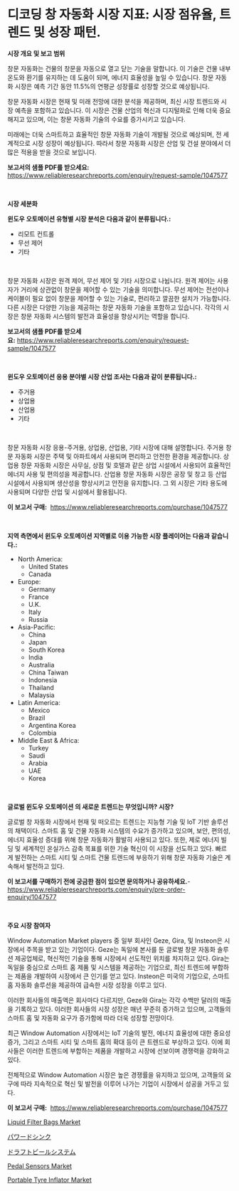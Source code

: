 <p><h1>디코딩 창 자동화 시장 지표: 시장 점유율, 트렌드 및 성장 패턴.</h1></p><p><strong>시장 개요 및 보고 범위</strong></p>
<p><p>창문 자동화는 건물의 창문을 자동으로 열고 닫는 기술을 말합니다. 이 기술은 건물 내부 온도와 환기를 유지하는 데 도움이 되며, 에너지 효율성을 높일 수 있습니다. 창문 자동화 시장은 예측 기간 동안 11.5%의 연평균 성장률로 성장할 것으로 예상됩니다.</p><p>창문 자동화 시장은 현재 및 미래 전망에 대한 분석을 제공하며, 최신 시장 트렌드와 시장 예측을 포함하고 있습니다. 이 시장은 건물 산업의 혁신과 디지털화로 인해 더욱 중요해지고 있으며, 이는 창문 자동화 기술의 수요를 증가시키고 있습니다.</p><p>미래에는 더욱 스마트하고 효율적인 창문 자동화 기술이 개발될 것으로 예상되며, 전 세계적으로 시장 성장이 예상됩니다. 따라서 창문 자동화 시장은 산업 및 건설 분야에서 더 많은 적용을 받을 것으로 보입니다.</p></p>
<p><strong>보고서의 샘플 PDF를 받으세요:</strong> <a href="https://www.reliableresearchreports.com/enquiry/request-sample/1047577">https://www.reliableresearchreports.com/enquiry/request-sample/1047577</a></p>
<p>&nbsp;</p>
<p><strong>시장 세분화</strong></p>
<p><strong>윈도우 오토메이션 유형별 시장 분석은 다음과 같이 분류됩니다.:</strong></p>
<p><ul><li>리모트 컨트롤</li><li>무선 제어</li><li>기타</li></ul></p>
<p>&nbsp;</p>
<p><p>창문 자동화 시장은 원격 제어, 무선 제어 및 기타 시장으로 나뉩니다. 원격 제어는 사용자가 거리에 상관없이 창문을 제어할 수 있는 기술을 의미합니다. 무선 제어는 전선이나 케이블이 필요 없이 창문을 제어할 수 있는 기술로, 편리하고 깔끔한 설치가 가능합니다. 다른 시장은 다양한 기능을 제공하는 창문 자동화 기술을 포함하고 있습니다. 각각의 시장은 창문 자동화 시스템의 발전과 효율성을 향상시키는 역할을 합니다.</p></p>
<p><strong>보고서의 샘플 PDF를 받으세요:</strong>&nbsp;<a href="https://www.reliableresearchreports.com/enquiry/request-sample/1047577">https://www.reliableresearchreports.com/enquiry/request-sample/1047577</a></p>
<p>&nbsp;</p>
<p><strong> 윈도우 오토메이션 응용 분야별 시장 산업 조사는 다음과 같이 분류됩니다.:</strong></p>
<p><ul><li>주거용</li><li>상업용</li><li>산업용</li><li>기타</li></ul></p>
<p>&nbsp;</p>
<p><p>창문 자동화 시장 응용-주거용, 상업용, 산업용, 기타 시장에 대해 설명합니다. 주거용 창문 자동화 시장은 주택 및 아파트에서 사용되며 편리하고 안전한 환경을 제공합니다. 상업용 창문 자동화 시장은 사무실, 상점 및 호텔과 같은 상업 시설에서 사용되어 효율적인 에너지 사용 및 편의성을 제공합니다. 산업용 창문 자동화 시장은 공장 및 창고 등 산업 시설에서 사용되며 생산성을 향상시키고 안전을 유지합니다. 그 외 시장은 기타 용도에 사용되며 다양한 산업 및 시설에서 활용됩니다.</p></p>
<p><strong>이 보고서 구매:</strong>&nbsp; <a href="https://www.reliableresearchreports.com/purchase/1047577">https://www.reliableresearchreports.com/purchase/1047577</a></p>
<p>&nbsp;</p>
<p><strong>지역 측면에서 윈도우 오토메이션 지역별로 이용 가능한 시장 플레이어는 다음과 같습니다.:</strong></p>
<p><ul>
    <li>
        North America:
        <ul>
            <li>United States</li>
            <li>Canada</li>
        </ul>
    </li>
    <li>
        Europe:
        <ul>
            <li>Germany</li>
            <li>France</li>
            <li>U.K.</li>
            <li>Italy</li>
            <li>Russia</li>
        </ul>
    </li>
    <li>
        Asia-Pacific:
        <ul>
            <li>China</li>
            <li>Japan</li>
            <li>South Korea</li>
            <li>India</li>
            <li>Australia</li>
            <li>China Taiwan</li>
            <li>Indonesia</li>
            <li>Thailand</li>
            <li>Malaysia</li>
        </ul>
    </li>
    <li>
        Latin America:
        <ul>
            <li>Mexico</li>
            <li>Brazil</li>
            <li>Argentina Korea</li>
            <li>Colombia</li>
        </ul>
    </li>
    <li>
        Middle East & Africa:
        <ul>
            <li>Turkey</li>
            <li>Saudi</li>
            <li>Arabia</li>
            <li>UAE</li>
            <li>Korea</li>
        </ul>
    </li>
    </ul></p>
<p>&nbsp;</p>
<p><strong>글로벌 윈도우 오토메이션 의 새로운 트렌드는 무엇입니까? 시장?</strong></p>
<p><p>글로벌 창 자동화 시장에서 현재 및 떠오르는 트렌드는 지능형 기술 및 IoT 기반 솔루션의 채택이다. 스마트 홈 및 건물 자동화 시스템의 수요가 증가하고 있으며, 보안, 편의성, 에너지 효율성 증대를 위해 창문 자동화가 활발히 사용되고 있다. 또한, 제로 에너지 빌딩 및 세계적인 온실가스 감축 목표를 위한 기술 혁신이 이 시장을 선도하고 있다. 빠르게 발전하는 스마트 시티 및 스마트 건물 트렌드에 부응하기 위해 창문 자동화 기술은 계속해서 발전하고 있다.</p></p>
<p><strong>이 보고서를 구매하기 전에 궁금한 점이 있으면 문의하거나 공유하세요.</strong>- <a href="https://www.reliableresearchreports.com/enquiry/pre-order-enquiry/1047577">https://www.reliableresearchreports.com/enquiry/pre-order-enquiry/1047577</a></p>
<p>&nbsp;</p>
<p><strong>주요 시장 참여자</strong></p>
<p><p>Window Automation Market players 중 일부 회사인 Geze, Gira, 및 Insteon은 시장에서 주목을 받고 있는 기업이다. Geze는 독일에 본사를 둔 글로벌 창문 자동화 솔루션 제공업체로, 혁신적인 기술을 통해 시장에서 선도적인 위치를 차지하고 있다. Gira는 독일을 중심으로 스마트 홈 제품 및 시스템을 제공하는 기업으로, 최신 트렌드에 부합하는 제품을 개발하여 시장에서 큰 인기를 얻고 있다. Insteon은 미국의 기업으로, 스마트 홈 자동화 솔루션을 제공하여 급속한 시장 성장을 이루고 있다.</p><p>이러한 회사들의 매출액은 회사마다 다르지만, Geze와 Gira는 각각 수백만 달러의 매출을 기록하고 있다. 이러한 회사들의 시장 성장은 매년 꾸준히 증가하고 있으며, 고객들의 스마트 홈 및 자동화 요구가 증가함에 따라 더욱 성장할 전망이다.</p><p>최근 Window Automation 시장에서는 IoT 기술의 발전, 에너지 효율성에 대한 중요성 증가, 그리고 스마트 시티 및 스마트 홈의 확대 등이 큰 트렌드로 부상하고 있다. 이에 회사들은 이러한 트렌드에 부합하는 제품을 개발하고 시장에 선보이며 경쟁력을 강화하고 있다.</p><p>전체적으로 Window Automation 시장은 높은 경쟁률을 유지하고 있으며, 고객들의 요구에 따라 지속적으로 혁신 및 발전을 이루어 나가는 기업이 시장에서 성공을 거두고 있다.</p></p>
<p><strong>이 보고서 구매:</strong>&nbsp;&nbsp;<a href="https://www.reliableresearchreports.com/purchase/1047577">https://www.reliableresearchreports.com/purchase/1047577</a></p>
<p><p><a href="https://summer-dogwood-3e9.notion.site/Liquid-Filter-Bags-Market-Research-Report-Forecasted-for-Period-from-2024-2031-by-Market-Type-Ma-48c5c5b59d804e45ad1e714686e7c909">Liquid Filter Bags Market</a></p><p><a href="https://github.com/efcvopdgkdx128/Market-Research-Report-List-1/blob/main/116861412310.md">パワードシンク</a></p><p><a href="https://github.com/hwbcz413288296/Market-Research-Report-List-1/blob/main/312038912311.md">ドラフトビールシステム</a></p><p><a href="https://github.com/derrinmiltonellis35gcl/Market-Research-Report-List-2/blob/main/pedal-sensors-market.md">Pedal Sensors Market</a></p><p><a href="https://issuu.com/reportprime-2/docs/portable-tyre-inflator-market-size-2030.pptx">Portable Tyre Inflator Market</a></p></p>
